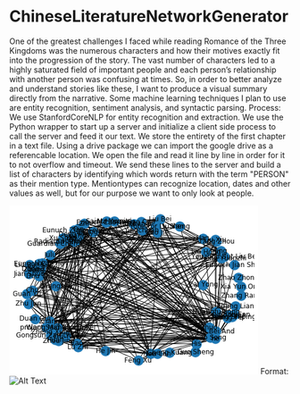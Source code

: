 # ChineseLiteratureNetworkGenerator

One of the greatest challenges I faced while reading Romance of the Three Kingdoms was the numerous characters and how their motives exactly fit into the progression of the story. The vast number of characters led to a highly saturated field of important people and each person’s relationship with another person was confusing at times. So, in order to better analyze and understand stories like these, I want to produce a visual summary directly from the narrative. Some machine learning techniques I plan to use are entity recognition, sentiment analysis, and syntactic parsing. 
Process:
We use StanfordCoreNLP for entity recognition and extraction. We use the Python wrapper to start up a server and initialize a client side process to call the server and feed it our text. We store the entirety of the first chapter in a text file. Using a drive package we can import the google drive as a referencable location. We open the file and read it line by line in order for it to not overflow and timeout. We send these lines to the server and build a list of characters by identifying which words return with the term "PERSON" as their mention type. Mentiontypes can recognize location, dates and other values as well, but for our purpose we want to only look at people. 

![Chapter 1 Graph](ch1graph.png)
Format: ![Alt Text](url)
